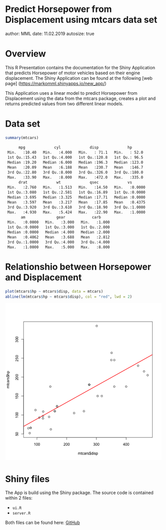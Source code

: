 Predict Horsepower from Displacement using mtcars data set
========================================================
author: MML
date: 11.02.2019
autosize: true

Overview
========================================================

This R Presentation contains the documentation for the Shiny Application that predicts Horsepower of motor vehicles based on their engine displacement. The Shiny Application can be found at the following [web page] (https://markomml.shinyapps.io/new_app/)

This Application uses a linear model to predict Horsepower from Displacement using the data from the mtcars package, creates a plot and returns predicted values from two different linear models.


Data set
========================================================


```r
summary(mtcars)
```

```
      mpg             cyl             disp             hp       
 Min.   :10.40   Min.   :4.000   Min.   : 71.1   Min.   : 52.0  
 1st Qu.:15.43   1st Qu.:4.000   1st Qu.:120.8   1st Qu.: 96.5  
 Median :19.20   Median :6.000   Median :196.3   Median :123.0  
 Mean   :20.09   Mean   :6.188   Mean   :230.7   Mean   :146.7  
 3rd Qu.:22.80   3rd Qu.:8.000   3rd Qu.:326.0   3rd Qu.:180.0  
 Max.   :33.90   Max.   :8.000   Max.   :472.0   Max.   :335.0  
      drat             wt             qsec             vs        
 Min.   :2.760   Min.   :1.513   Min.   :14.50   Min.   :0.0000  
 1st Qu.:3.080   1st Qu.:2.581   1st Qu.:16.89   1st Qu.:0.0000  
 Median :3.695   Median :3.325   Median :17.71   Median :0.0000  
 Mean   :3.597   Mean   :3.217   Mean   :17.85   Mean   :0.4375  
 3rd Qu.:3.920   3rd Qu.:3.610   3rd Qu.:18.90   3rd Qu.:1.0000  
 Max.   :4.930   Max.   :5.424   Max.   :22.90   Max.   :1.0000  
       am              gear            carb      
 Min.   :0.0000   Min.   :3.000   Min.   :1.000  
 1st Qu.:0.0000   1st Qu.:3.000   1st Qu.:2.000  
 Median :0.0000   Median :4.000   Median :2.000  
 Mean   :0.4062   Mean   :3.688   Mean   :2.812  
 3rd Qu.:1.0000   3rd Qu.:4.000   3rd Qu.:4.000  
 Max.   :1.0000   Max.   :5.000   Max.   :8.000  
```

Relationshio between Horsepower and Displacement
========================================================

```r
plot(mtcars$hp ~ mtcars$disp, data = mtcars)
abline(lm(mtcars$hp ~ mtcars$disp), col = "red", lwd = 2)
```

![plot of chunk unnamed-chunk-2](Shiny_app-figure/unnamed-chunk-2-1.png)



Shiny files
========================================================

The App is build using the Shiny package. The source code is contained within 2 files:
- `ui.R`
- `server.R`

Both files can be found here: [GitHub](https://github.com/Markomlazic/Shiny_App/tree/master)

